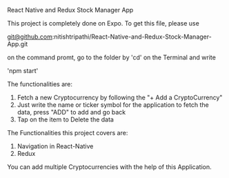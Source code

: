 React Native and Redux Stock Manager App

This project is completely done on Expo. To get this file, please use

git@github.com:nitishtripathi/React-Native-and-Redux-Stock-Manager-App.git

on the command promt, go to the folder by 'cd' on the Terminal and write

'npm start' 

The functionalities are:
1) Fetch a new Cryptocurrency by following the "+ Add a CryptoCurrency"
2) Just write the name or ticker symbol for the application to fetch the data, press "ADD" to add and go back
3) Tap on the item to Delete the data

The Functionalities this project covers are:
1) Navigation in React-Native
2) Redux

You can add multiple Cryptocurrencies with the help of this Application.

